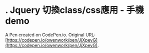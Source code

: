 # . Jquery 切換class/css應用 - 手機demo

A Pen created on CodePen.io. Original URL: [https://codepen.io/owenwork/pen/JjXpevG](https://codepen.io/owenwork/pen/JjXpevG).


